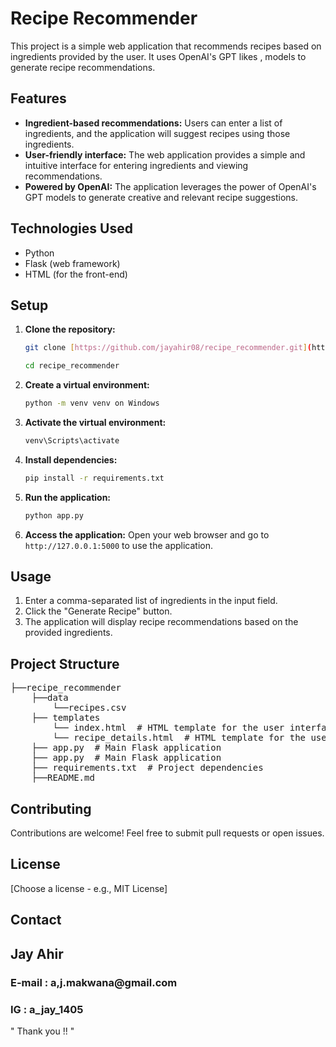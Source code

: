 # Recipe Recommender

This project is a simple web application that recommends recipes based on ingredients provided by the user. It uses OpenAI's GPT likes , models to generate recipe recommendations.

## Features

*   **Ingredient-based recommendations:** Users can enter a list of ingredients, and the application will suggest recipes using those ingredients.
*   **User-friendly interface:** The web application provides a simple and intuitive interface for entering ingredients and viewing recommendations.
*   **Powered by OpenAI:** The application leverages the power of OpenAI's GPT models to generate creative and relevant recipe suggestions.

## Technologies Used

*   Python
*   Flask (web framework)
*   HTML (for the front-end)

## Setup

1.  **Clone the repository:**
    ```bash
    git clone [https://github.com/jayahir08/recipe_recommender.git](https://www.google.com/search?q=https://github.com/jayahir08recommender.git) 

    cd recipe_recommender
    ```

2.  **Create a virtual environment:**
    ```bash
    python -m venv venv on Windows
    ```

3.  **Activate the virtual environment:**
    ```bash
    venv\Scripts\activate  
    ```

4.  **Install dependencies:**
    ```bash
    pip install -r requirements.txt
    ```


5.  **Run the application:**
    ```bash
    python app.py
    ```

6.  **Access the application:** Open your web browser and go to `http://127.0.0.1:5000` to use the application.

## Usage

1.  Enter a comma-separated list of ingredients in the input field.
2.  Click the "Generate Recipe" button.
3.  The application will display recipe recommendations based on the provided ingredients.

## Project Structure



<pre>
├──recipe_recommender
    ├──data
        └──recipes.csv
    ├── templates
        └── index.html  # HTML template for the user interface
        └── recipe_details.html  # HTML template for the user interface    
    ├── app.py  # Main Flask application
    ├── app.py  # Main Flask application
    ├── requirements.txt  # Project dependencies
    ├──README.md
</pre>
## Contributing

Contributions are welcome! Feel free to submit pull requests or open issues.

## License

[Choose a license - e.g., MIT License]


## Contact

<h2>Jay Ahir</h2>
<h3>E-mail : a,j.makwana@gmail.com </h3>
<h3>IG : a_jay_1405</h3>

" Thank you !! "
